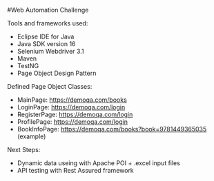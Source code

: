#Web Automation Challenge 

Tools and frameworks used: 

- Eclipse IDE for Java 
- Java SDK version 16 
- Selenium Webdriver 3.1 
- Maven 
- TestNG 
- Page Object Design Pattern

Defined Page Object Classes: 

- MainPage: https://demoqa.com/books
- LoginPage: https://demoqa.com/login
- RegisterPage: https://demoqa.com/login
- ProfilePage: https://demoqa.com/login 
- BookInfoPage: https://demoqa.com/books?book=9781449365035 (example)

Next Steps: 

- Dynamic data useing with Apache POI + .excel input files 
- API testing with Rest Assured framework
